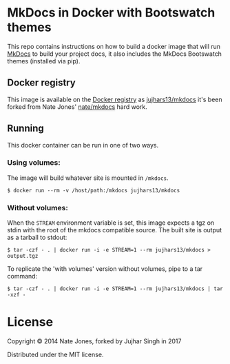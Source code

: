 # MkDocs in Docker with Bootswatch themes

This repo contains instructions on how to build a docker image that will run
[MkDocs](http://www.mkdocs.org/) to build your project docs, it also includes the MkDocs Bootswatch themes (installed via pip).

## Docker registry

This image is available on the [Docker registry](https://index.docker.io/) as
[jujhars13/mkdocs](https://index.docker.io/u/jujhars13/mkdocs/) it's been forked from Nate Jones' [nate/mkdocs](https://index.docker.io/u/nate/mkdocs/) hard work.

## Running

This docker container can be run in one of two ways.

### Using volumes:

The image will build whatever site is mounted in `/mkdocs`.

```
$ docker run --rm -v /host/path:/mkdocs jujhars13/mkdocs
```

### Without volumes:

When the `STREAM` environment variable is set, this image expects a tgz on stdin with the root of the mkdocs compatible source. The built site is output as a tarball to stdout:

```
$ tar -czf - . | docker run -i -e STREAM=1 --rm jujhars13/mkdocs > output.tgz
```

To replicate the 'with volumes' version without volumes, pipe to a tar command:

```
$ tar -czf - . | docker run -i -e STREAM=1 --rm jujhars13/mkdocs | tar -xzf -
```

# License

Copyright © 2014 Nate Jones, forked by Jujhar Singh in 2017

Distributed under the MIT license.
